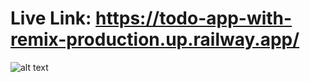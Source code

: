 # Live Link: https://todo-app-with-remix-production.up.railway.app/

![alt text](https://i.ibb.co/4tQfmXq/Capture.png)
